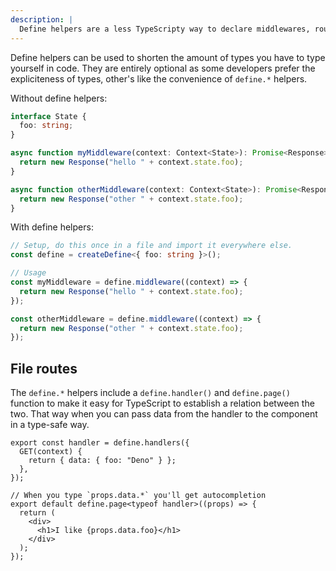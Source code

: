 ```yaml
---
description: |
  Define helpers are a less TypeScripty way to declare middlewares, routes and layouts
---
```


Define helpers can be used to shorten the amount of types you have to type
yourself in code. They are entirely optional as some developers prefer the
expliciteness of types, other's like the convenience of `define.*` helpers.

Without define helpers:

```ts
interface State {
  foo: string;
}

async function myMiddleware(context: Context<State>): Promise<Response> {
  return new Response("hello " + context.state.foo);
}

async function otherMiddleware(context: Context<State>): Promise<Response> {
  return new Response("other " + context.state.foo);
}
```

With define helpers:

```ts
// Setup, do this once in a file and import it everywhere else.
const define = createDefine<{ foo: string }>();

// Usage
const myMiddleware = define.middleware((context) => {
  return new Response("hello " + context.state.foo);
});

const otherMiddleware = define.middleware((context) => {
  return new Response("other " + context.state.foo);
});
```

## File routes

The `define.*` helpers include a `define.handler()` and `define.page()` function
to make it easy for TypeScript to establish a relation between the two. That way
when you can pass data from the handler to the component in a type-safe way.

```tsx routes/index.tsx
export const handler = define.handlers({
  GET(context) {
    return { data: { foo: "Deno" } };
  },
});

// When you type `props.data.*` you'll get autocompletion
export default define.page<typeof handler>((props) => {
  return (
    <div>
      <h1>I like {props.data.foo}</h1>
    </div>
  );
});
```
